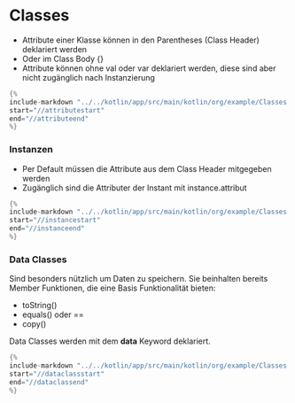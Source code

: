 # Classes

- Attribute einer Klasse können in den Parentheses (Class Header) deklariert werden
- Oder im Class Body {}
- Attribute können ohne val oder var deklariert werden, diese sind aber nicht zugänglich nach Instanzierung

```kotlin
{%
include-markdown "../../kotlin/app/src/main/kotlin/org/example/Classes.kt"
start="//attributestart"
end="//attributeend"
%}
```

### Instanzen

- Per Default müssen die Attribute aus dem Class Header mitgegeben werden
- Zugänglich sind die Attributer der Instant mit instance.attribut

```kotlin
{%
include-markdown "../../kotlin/app/src/main/kotlin/org/example/Classes.kt"
start="//instancestart"
end="//instanceend"
%}
```

### Data Classes
Sind besonders nützlich um Daten zu speichern. 
Sie beinhalten bereits Member Funktionen, die eine Basis Funktionalität bieten:

- toString()
- equals() oder ==
- copy()

Data Classes werden mit dem **data** Keyword deklariert.

```kotlin
{%
include-markdown "../../kotlin/app/src/main/kotlin/org/example/Classes.kt"
start="//dataclassstart"
end="//dataclassend"
%}
```



